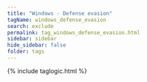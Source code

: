 ```yaml
---
title: "Windows - Defense evasion"
tagName: windows_defense_evasion
search: exclude
permalink: tag_windows_defense_evasion.html
sidebar: sidebar
hide_sidebar: false
folder: tags
---
```


{% include taglogic.html %}
